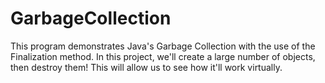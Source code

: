 # GarbageCollection
This program demonstrates Java's Garbage Collection with the use of the Finalization method.
In this project, we'll create a large number of objects, then destroy them!
This will allow us to see how it'll work virtually.
